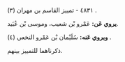 ٤٨٣١ - تمييز القاسم بن مهران (٣) .

**يروي عَن:** عَمْرو بْن شعيب، وموسى بْن عُبَيد.

**ويروي عَنه:** سُلَيْمان بْن عَمْرو النخعي (٤) .

ذكرناهما للتمييز بينهم.